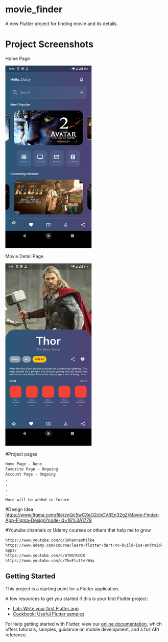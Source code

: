 # movie_finder

A new Flutter project for finding movie and its details.

# Project Screenshots
Home Page

<img src="https://raw.githubusercontent.com/ZRShamim/Movie_Finder-Flutter-/main/assets/project_progress/279225706_552121216268632_8462016636129319895_n.png" width=270 >

Movie Detail Page

<img src="https://raw.githubusercontent.com/ZRShamim/Movie_Finder-Flutter-/main/assets/project_progress/280654967_1984518965082018_8662307702767337035_n.png" width=270 >

#Project pages 
```
Home Page - Done
Favorite Page - Ongoing
Account Page - Ongoing
.
.
.
.
More will be added in future
```

#Design Idea
https://www.figma.com/file/znQc5wCXeO2cbCVBEn32gZ/Movie-Finder-App-Figma-Design?node-id=18%3A1779

#Youtube channels or Udemy courses or others that help me to grow
```
https://www.youtube.com/c/JohannesMilke
https://www.udemy.com/course/learn-flutter-dart-to-build-ios-android-apps/
https://www.youtube.com/c/ATNSTUDIO
https://www.youtube.com/c/TheFlutterWay
```

## Getting Started

This project is a starting point for a Flutter application.

A few resources to get you started if this is your first Flutter project:

- [Lab: Write your first Flutter app](https://flutter.dev/docs/get-started/codelab)
- [Cookbook: Useful Flutter samples](https://flutter.dev/docs/cookbook)

For help getting started with Flutter, view our
[online documentation](https://flutter.dev/docs), which offers tutorials,
samples, guidance on mobile development, and a full API reference.
